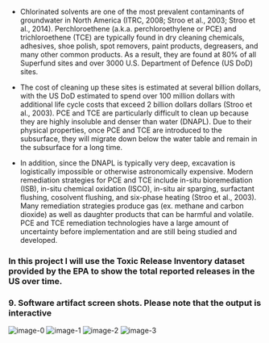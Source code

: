 * Chlorinated solvents are one of the most prevalent contaminants of groundwater in North America
(ITRC, 2008; Stroo et al., 2003; Stroo et al., 2014). Perchloroethene (a.k.a. perchloroethylene or PCE) and trichloroethene (TCE) 
are typically found in dry cleaning chemicals, adhesives, shoe polish, spot removers, paint products, degreasers, 
and many other common products. As a result, they are found at 80% of all Superfund sites and over 3000 U.S. Department of Defence (US DoD) sites. 

* The cost of cleaning up these sites is estimated at several billion dollars, with the US DoD estimated to spend over 
100 million dollars with additional life cycle costs that exceed 2 billion dollars dollars (Stroo et al., 2003). 
PCE and TCE are particularly difficult to clean up because they are highly insoluble and denser than water (DNAPL). Due 
to their physical properties, once PCE and TCE are introduced to the subsurface, they will migrate down below the water table
and remain in the subsurface for a long time. 
* In addition, since the DNAPL is typically very deep, excavation is logistically 
impossible or otherwise astronomically expensive. Modern remediation strategies for PCE and TCE include in-situ bioremediation
(ISB), in-situ chemical oxidation (ISCO), in-situ air sparging, surfactant flushing, cosolvent flushing, and six-phase heating 
(Stroo et al., 2003). Many remediation strategies produce gas (ex. methane and carbon dioxide) as well as daughter products 
that can be harmful and volatile. PCE and TCE remediation technologies have a large amount of uncertainty before
implementation and are still being studied and developed.

### In this project I will use the Toxic Release Inventory dataset provided by the EPA to show the total reported releases in the US over time.

### 9. Software artifact screen shots. Please note that the output is interactive

![image-0](https://user-images.githubusercontent.com/42674764/59290734-e0ddbd00-8c3e-11e9-8cad-099d1aec48bb.png)
![image-1](https://user-images.githubusercontent.com/42674764/59290814-0bc81100-8c3f-11e9-94d5-ff7caabe3315.png)
![image-2](https://user-images.githubusercontent.com/42674764/59290835-184c6980-8c3f-11e9-97d8-a48cc0af3e30.png)
![image-3](https://user-images.githubusercontent.com/42674764/59290841-200c0e00-8c3f-11e9-84b9-46175cb50da0.png)
